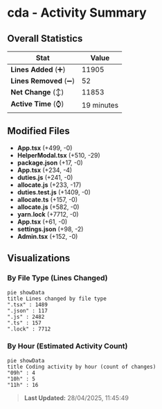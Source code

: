 # cda - Activity Summary 

## Overall Statistics

| Stat                   | Value                                                             |
| ---------------------- | ----------------------------------------------------------------- |
| **Lines Added** (➕)   | 11905                                          |
| **Lines Removed** (➖) | 52                                        |
| **Net Change** (↕)    | 11853                |
| **Active Time** (⌚)   | 19 minutes |


## Modified Files
- **App.tsx** (+499, -0)
- **HelperModal.tsx** (+510, -29)
- **package.json** (+17, -0)
- **App.tsx** (+234, -4)
- **duties.js** (+241, -0)
- **allocate.js** (+233, -17)
- **duties.test.js** (+1409, -0)
- **allocate.ts** (+157, -0)
- **allocate.js** (+582, -0)
- **yarn.lock** (+7712, -0)
- **App.tsx** (+61, -0)
- **settings.json** (+98, -2)
- **Admin.tsx** (+152, -0)

## Visualizations

### By File Type (Lines Changed)

```mermaid
pie showData
title Lines changed by file type
".tsx" : 1489
".json" : 117
".js" : 2482
".ts" : 157
".lock" : 7712
```

### By Hour (Estimated Activity Count)

```mermaid
pie showData
title Coding activity by hour (count of changes)
"09h" : 4
"10h" : 5
"11h" : 16
```


> **Last Updated:** 28/04/2025, 11:45:49